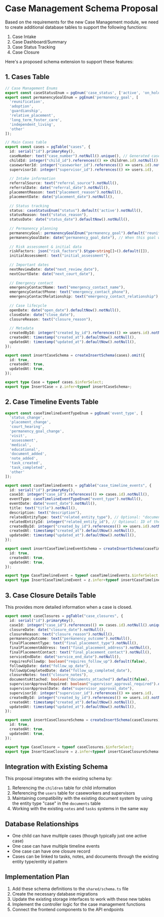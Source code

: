 # Case Management Schema Proposal

Based on the requirements for the new Case Management module, we need to create additional database tables to support the following functions:

1. Case Intake
2. Case Dashboard/Summary
3. Case Status Tracking 
4. Case Closure

Here's a proposed schema extension to support these features:

## 1. Cases Table

```typescript
// Case Management Enums
export const caseStatusEnum = pgEnum('case_status', ['active', 'on_hold', 'closed']);
export const permanencyGoalEnum = pgEnum('permanency_goal', [
  'reunification', 
  'adoption', 
  'guardianship', 
  'relative_placement',
  'long_term_foster_care', 
  'independent_living',
  'other'
]);

// Main Cases table
export const cases = pgTable("cases", {
  id: serial("id").primaryKey(),
  caseNumber: text("case_number").notNull().unique(), // Generated case ID/number
  childId: integer("child_id").references(() => children.id).notNull(),
  caseworkerId: integer("caseworker_id").references(() => users.id).notNull(),
  supervisorId: integer("supervisor_id").references(() => users.id),
  
  // Intake information
  referralSource: text("referral_source").notNull(),
  referralDate: date("referral_date").notNull(),
  placementReason: text("placement_reason").notNull(),
  placementDate: date("placement_date").notNull(),
  
  // Status tracking
  status: caseStatusEnum("status").default('active').notNull(),
  statusReason: text("status_reason"),
  statusDate: date("status_date").defaultNow().notNull(),
  
  // Permanency planning
  permanencyGoal: permanencyGoalEnum("permanency_goal").default('reunification').notNull(),
  permanencyGoalDate: date("permanency_goal_date"), // When this goal was set
  
  // Risk assessment & initial data
  riskFactors: json("risk_factors").$type<string[]>().default([]),
  initialAssessment: text("initial_assessment"),
  
  // Important dates
  nextReviewDate: date("next_review_date"),
  nextCourtDate: date("next_court_date"),
  
  // Emergency contact
  emergencyContactName: text("emergency_contact_name"),
  emergencyContactPhone: text("emergency_contact_phone"),
  emergencyContactRelationship: text("emergency_contact_relationship"),
  
  // Case lifecycle
  openDate: date("open_date").defaultNow().notNull(),
  closeDate: date("close_date"),
  closureReason: text("closure_reason"),
  
  // Metadata
  createdById: integer("created_by_id").references(() => users.id).notNull(),
  createdAt: timestamp("created_at").defaultNow().notNull(),
  updatedAt: timestamp("updated_at").defaultNow().notNull(),
});

export const insertCaseSchema = createInsertSchema(cases).omit({
  id: true,
  createdAt: true,
  updatedAt: true,
});

export type Case = typeof cases.$inferSelect;
export type InsertCase = z.infer<typeof insertCaseSchema>;
```

## 2. Case Timeline Events Table

```typescript
export const caseTimelineEventTypeEnum = pgEnum('event_type', [
  'status_change',
  'placement_change', 
  'court_hearing',
  'permanency_goal_change',
  'visit',
  'assessment',
  'medical',
  'educational',
  'document_added',
  'note_added',
  'task_created',
  'task_completed',
  'other'
]);

export const caseTimelineEvents = pgTable("case_timeline_events", {
  id: serial("id").primaryKey(),
  caseId: integer("case_id").references(() => cases.id).notNull(),
  eventType: caseTimelineEventTypeEnum("event_type").notNull(),
  eventDate: date("event_date").notNull(),
  title: text("title").notNull(),
  description: text("description"),
  relatedEntityType: text("related_entity_type"), // Optional: "document", "task", "note", etc.
  relatedEntityId: integer("related_entity_id"), // Optional: ID of the related entity
  createdById: integer("created_by_id").references(() => users.id).notNull(),
  createdAt: timestamp("created_at").defaultNow().notNull(),
  updatedAt: timestamp("updated_at").defaultNow().notNull(),
});

export const insertCaseTimelineEventSchema = createInsertSchema(caseTimelineEvents).omit({
  id: true,
  createdAt: true,
  updatedAt: true,
});

export type CaseTimelineEvent = typeof caseTimelineEvents.$inferSelect;
export type InsertCaseTimelineEvent = z.infer<typeof insertCaseTimelineEventSchema>;
```

## 3. Case Closure Details Table
This provides more detailed information when a case is closed.

```typescript
export const caseClosures = pgTable("case_closures", {
  id: serial("id").primaryKey(),
  caseId: integer("case_id").references(() => cases.id).notNull().unique(),
  closureDate: date("closure_date").notNull(),
  closureReason: text("closure_reason").notNull(),
  permanencyOutcome: text("permanency_outcome").notNull(),
  finalPlacementType: text("final_placement_type").notNull(),
  finalPlacementAddress: text("final_placement_address").notNull(),
  finalPlacementContact: text("final_placement_contact").notNull(),
  serviceEndDate: date("service_end_date").notNull(),
  requiresFollowUp: boolean("requires_follow_up").default(false),
  followUpDate: date("follow_up_date"),
  followUpCompletedDate: date("follow_up_completed_date"),
  closureNotes: text("closure_notes"),
  documentsAttached: boolean("documents_attached").default(false),
  supervisorApprovalRequired: boolean("supervisor_approval_required").default(true),
  supervisorApprovalDate: date("supervisor_approval_date"),
  supervisorId: integer("supervisor_id").references(() => users.id),
  createdById: integer("created_by_id").references(() => users.id).notNull(),
  createdAt: timestamp("created_at").defaultNow().notNull(),
  updatedAt: timestamp("updated_at").defaultNow().notNull(),
});

export const insertCaseClosureSchema = createInsertSchema(caseClosures).omit({
  id: true,
  createdAt: true,
  updatedAt: true,
});

export type CaseClosure = typeof caseClosures.$inferSelect;
export type InsertCaseClosure = z.infer<typeof insertCaseClosureSchema>;
```

## Integration with Existing Schema

This proposal integrates with the existing schema by:

1. Referencing the `children` table for child information
2. Referencing the `users` table for caseworkers and supervisors
3. Maintaining compatibility with the existing document system by using the entity type "case" in the `documents` table
4. Working with the existing `notes` and `tasks` systems in the same way

## Database Relationships

- One child can have multiple cases (though typically just one active case)
- One case can have multiple timeline events
- One case can have one closure record
- Cases can be linked to tasks, notes, and documents through the existing entity type/entity id pattern

## Implementation Plan

1. Add these schema definitions to the `shared/schema.ts` file
2. Create the necessary database migrations
3. Update the existing storage interfaces to work with these new tables
4. Implement the controller logic for the case management functions
5. Connect the frontend components to the API endpoints